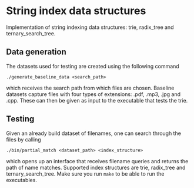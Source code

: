 # String index data structures

Implementation of string indexing data structures: trie, radix\_tree and ternary\_search\_tree.

## Data generation

The datasets used for testing are created using the following command

```
./generate_baseline_data <search_path>
```

which receives the search path from which files are chosen. Baseline datasets capture files with four types of extensions: .pdf, .mp3, .jpg and .cpp. These can then be given as input to the executable that tests the trie.

## Testing

Given an already build dataset of filenames, one can search through the files by calling

```
./bin/partial_match <dataset_path> <index_structure>
```

which opens up an interface that receives filename queries and returns the path of name matches. Supported index structures are trie, radix\_tree and ternary\_search\_tree. Make sure you run `make` to be able to run the executables.
